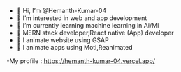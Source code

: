 - 👋 Hi, I’m @Hemanth-Kumar-04
- 👀 I’m interested in web and app development
- 🌱 I’m currently learning machine learning in Ai/Ml
- 🌱 MERN stack developer,React native (App) developer
- 👀 I animate website using GSAP
- 👀 I animate apps using Moti,Reanimated

-My profile : https://hemanth-kumar-04.vercel.app/


<!---
Hemanth-Kumar-04/Hemanth-Kumar-04 is a ✨ special ✨ repository because its `README.md` (this file) appears on your GitHub profile.
You can click the Preview link to take a look at your changes.
--->
